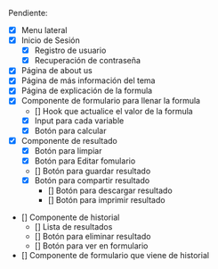 Pendiente:

-   [x] Menu lateral
-   [x] Inicio de Sesión
    -   [x] Registro de usuario
    -   [x] Recuperación de contraseña
-   [x] Página de about us
-   [x] Página de más información del tema
-   [x] Página de explicación de la formula
-   [x] Componente de formulario para llenar la formula
    -   [] Hook que actualice el valor de la formula
    -   [x] Input para cada variable
    -   [x] Botón para calcular
-   [x] Componente de resultado
    -   [x] Botón para limpiar
    -   [x] Botón para Editar fomulario
    -   [] Botón para guardar resultado
    -   [x] Botón para compartir resultado
        -   [] Botón para descargar resultado
        -   [] Botón para imprimir resultado
-   [] Componente de historial
    -   [] Lista de resultados
    -   [] Botón para eliminar resultado
    -   [] Botón para ver en formulario
-   [] Componente de formulario que viene de historial
